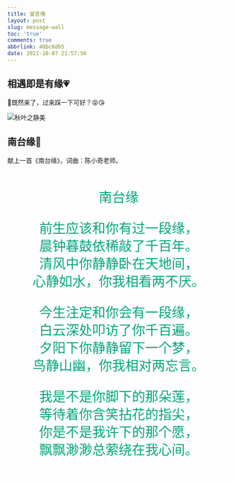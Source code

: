 ```yaml
---
title: 留言墙
layout: post
slug: message-wall
toc: 'true'
comments: true
abbrlink: 48bc6db5
date: 2021-10-07 21:57:56
---
```


  <style>
                    .container {
                        background: RGBA(255, 255, 255, 0.5);
                        padding-top: 10px;
                        padding-bottom: 10px;
                        /*width:900px;
height:800px;
position: relative;
margin-bottom:-120px;*/
                        /*background-image:url(https://myblog12.qiniu.yansheng.xyz/南台山.jpg);
background:url(https://myblog12.qiniu.yansheng.xyz/南台山.jpg) no-repeat cover;*/
                    }
                    
                    .container p {
                        font-family: 'Audiowide';
                        text-align: center;
                        color: #00a67c;
                        font-size: 30px;
                        line-height: 40px;
                        -webkit-transition: all 1.5s ease;
                        transition: all 1.5s ease;
                    }
                    
                    .container p:hover {
                        /*color: #fff;*/
                        color: #f34949;
                        -webkit-animation: Glow 1.5s ease infinite alternate;
                        animation: Glow 1.5s ease infinite alternate;
                    }
                    
                    @media screen and (max-width: 800px) {
                        .container {
                            max-width: 394.4px;
                        }
                        .container p {
                            font-size: 22px;
                            line-height: 32px;
                        }
                    }
                    
                    @-webkit-keyframes Glow {
                        from {
                            text-shadow: 0 0 10px #fff, 0 0 20px #fff, 0 0 30px #fff, 0 0 40px #00a67c, 0 0 70px #00a67c, 0 0 80px #00a67c, 0 0 100px #00a67c, 0 0 150px #00a67c;
                        }
                        to {
                            text-shadow: 0 0 5px #fff, 0 0 10px #fff, 0 0 15px #fff, 0 0 20px #00a67c, 0 0 35px #00a67c, 0 0 40px #00a67c, 0 0 50px #00a67c, 0 0 75px #00a67c;
                        }
                    }
                    
                    @keyframes Glow {
                        from {
                            text-shadow: 0 0 10px #fff, 0 0 20px #fff, 0 0 30px #fff, 0 0 40px #00a67c, 0 0 70px #00a67c, 0 0 80px #00a67c, 0 0 100px #00a67c, 0 0 150px #00a67c;
                        }
                        to {
                            text-shadow: 0 0 5px #fff, 0 0 10px #fff, 0 0 15px #fff, 0 0 20px #00a67c, 0 0 35px #00a67c, 0 0 40px #00a67c, 0 0 50px #00a67c, 0 0 75px #00a67c;
                        }
                    }
 </style>

<div>
        <!-- 文章主要内容（入口、条目） -->
                <h2 id="相遇即是有缘💗">相遇即是有缘💗</h2>
                <p>🤔既然来了，过来踩一下可好？😝😘</p>
                <p>
                    <img src="../images/jingRuoQiuYe.jpg" alt="秋叶之静美">
                </p>
                <h2 id="南台缘🌹">南台缘🌹</h2>
                <p>献上一首《南台缘》，词曲：陈小奇老师。</p>
                <div class="container" style="margin-bottom: 50px;">
<p>南台缘</p>
<center class="poem">
  <p>
      前生应该和你有过一段缘，
      <br> 晨钟暮鼓依稀敲了千百年。
      <br> 清风中你静静卧在天地间，
      <br> 心静如水，你我相看两不厌。
  </p>
  <p>
      今生注定和你会有一段缘，
      <br> 白云深处叩访了你千百遍。
      <br> 夕阳下你静静留下一个梦，
      <br> 鸟静山幽，你我相对两忘言。
  </p>
  <p>
      我是不是你脚下的那朵莲，
      <br> 等待着你含笑拈花的指尖，
      <br> 你是不是我许下的那个愿，
      <br> 飘飘渺渺总萦绕在我心间。
  </p>
 </center>
</div>
                <!-- <hr> -->
</div>


